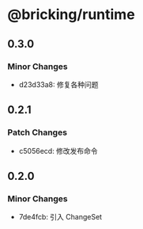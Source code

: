# @bricking/runtime

## 0.3.0

### Minor Changes

- d23d33a8: 修复各种问题

## 0.2.1

### Patch Changes

- c5056ecd: 修改发布命令

## 0.2.0

### Minor Changes

- 7de4fcb: 引入 ChangeSet
